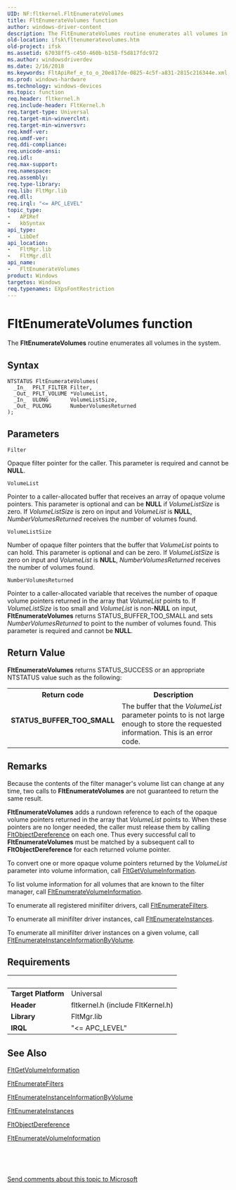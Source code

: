 ```yaml
---
UID: NF:fltkernel.FltEnumerateVolumes
title: FltEnumerateVolumes function
author: windows-driver-content
description: The FltEnumerateVolumes routine enumerates all volumes in the system.
old-location: ifsk\fltenumeratevolumes.htm
old-project: ifsk
ms.assetid: 67038ff5-c450-460b-b158-f5d817fdc972
ms.author: windowsdriverdev
ms.date: 2/16/2018
ms.keywords: FltApiRef_e_to_o_20e817de-0825-4c5f-a831-2815c216344e.xml, FltEnumerateVolumes, FltEnumerateVolumes routine [Installable File System Drivers], fltkernel/FltEnumerateVolumes, ifsk.fltenumeratevolumes
ms.prod: windows-hardware
ms.technology: windows-devices
ms.topic: function
req.header: fltkernel.h
req.include-header: FltKernel.h
req.target-type: Universal
req.target-min-winverclnt: 
req.target-min-winversvr: 
req.kmdf-ver: 
req.umdf-ver: 
req.ddi-compliance: 
req.unicode-ansi: 
req.idl: 
req.max-support: 
req.namespace: 
req.assembly: 
req.type-library: 
req.lib: FltMgr.lib
req.dll: 
req.irql: "<= APC_LEVEL"
topic_type:
-	APIRef
-	kbSyntax
api_type:
-	LibDef
api_location:
-	FltMgr.lib
-	FltMgr.dll
api_name:
-	FltEnumerateVolumes
product: Windows
targetos: Windows
req.typenames: EXpsFontRestriction
---
```



# FltEnumerateVolumes function
The <b>FltEnumerateVolumes</b> routine enumerates all volumes in the system.

## Syntax

````
NTSTATUS FltEnumerateVolumes(
  _In_  PFLT_FILTER Filter,
  _Out_ PFLT_VOLUME *VolumeList,
  _In_  ULONG       VolumeListSize,
  _Out_ PULONG      NumberVolumesReturned
);
````

## Parameters

`Filter`

Opaque filter pointer for the caller. This parameter is required and cannot be <b>NULL</b>.

`VolumeList`

Pointer to a caller-allocated buffer that receives an array of opaque volume pointers. This parameter is optional and can be <b>NULL</b> if <i>VolumeListSize</i> is zero. If <i>VolumeListSize</i> is zero on input and <i>VolumeList</i> is <b>NULL</b>, <i>NumberVolumesReturned</i> receives the number of volumes found.

`VolumeListSize`

Number of opaque filter pointers that the buffer that <i>VolumeList</i> points to can hold. This parameter is optional and can be zero. If <i>VolumeListSize</i> is zero on input and <i>VolumeList</i> is <b>NULL</b>, <i>NumberVolumesReturned</i> receives the number of volumes found.

`NumberVolumesReturned`

Pointer to a caller-allocated variable that receives the number of opaque volume pointers returned in the array that <i>VolumeList </i>points to. If <i>VolumeListSize</i> is too small and <i>VolumeList</i> is non-<b>NULL</b> on input, <b>FltEnumerateVolumes</b> returns STATUS_BUFFER_TOO_SMALL and sets <i>NumberVolumesReturned</i> to point to the number of volumes found. This parameter is required and cannot be <b>NULL</b>.


## Return Value

<b>FltEnumerateVolumes</b> returns STATUS_SUCCESS or an appropriate NTSTATUS value such as the following: 

<table>
<tr>
<th>Return code</th>
<th>Description</th>
</tr>
<tr>
<td width="40%">
<dl>
<dt><b>STATUS_BUFFER_TOO_SMALL</b></dt>
</dl>
</td>
<td width="60%">
The buffer that the <i>VolumeList</i> parameter points to is not large enough to store the requested information. This is an error code. 

</td>
</tr>
</table>

## Remarks

Because the contents of the filter manager's volume list can change at any time, two calls to <b>FltEnumerateVolumes</b> are not guaranteed to return the same result. 

<b>FltEnumerateVolumes</b> adds a rundown reference to each of the opaque volume pointers returned in the array that <i>VolumeList </i>points to. When these pointers are no longer needed, the caller must release them by calling <a href="..\fltkernel\nf-fltkernel-fltobjectdereference.md">FltObjectDereference</a> on each one. Thus every successful call to <b>FltEnumerateVolumes</b> must be matched by a subsequent call to <b>FltObjectDereference</b> for each returned volume pointer. 

To convert one or more opaque volume pointers returned by the <i>VolumeList</i> parameter into volume information, call <a href="..\fltkernel\nf-fltkernel-fltgetvolumeinformation.md">FltGetVolumeInformation</a>.

To list volume information for all volumes that are known to the filter manager, call <a href="..\fltkernel\nf-fltkernel-fltenumeratevolumeinformation.md">FltEnumerateVolumeInformation</a>. 

To enumerate all registered minifilter drivers, call <a href="..\fltkernel\nf-fltkernel-fltenumeratefilters.md">FltEnumerateFilters</a>. 

To enumerate all minifilter driver instances, call <a href="..\fltkernel\nf-fltkernel-fltenumerateinstances.md">FltEnumerateInstances</a>. 

To enumerate all minifilter driver instances on a given volume, call <a href="..\fltkernel\nf-fltkernel-fltenumerateinstanceinformationbyvolume.md">FltEnumerateInstanceInformationByVolume</a>.

## Requirements
| &nbsp; | &nbsp; |
| ---- |:---- |
| **Target Platform** | Universal |
| **Header** | fltkernel.h (include FltKernel.h) |
| **Library** | FltMgr.lib |
| **IRQL** | "<= APC_LEVEL" |

## See Also

<a href="..\fltkernel\nf-fltkernel-fltgetvolumeinformation.md">FltGetVolumeInformation</a>



<a href="..\fltkernel\nf-fltkernel-fltenumeratefilters.md">FltEnumerateFilters</a>



<a href="..\fltkernel\nf-fltkernel-fltenumerateinstanceinformationbyvolume.md">FltEnumerateInstanceInformationByVolume</a>



<a href="..\fltkernel\nf-fltkernel-fltenumerateinstances.md">FltEnumerateInstances</a>



<a href="..\fltkernel\nf-fltkernel-fltobjectdereference.md">FltObjectDereference</a>



<a href="..\fltkernel\nf-fltkernel-fltenumeratevolumeinformation.md">FltEnumerateVolumeInformation</a>



 

 

<a href="mailto:wsddocfb@microsoft.com?subject=Documentation%20feedback [ifsk\ifsk]:%20FltEnumerateVolumes routine%20 RELEASE:%20(2/16/2018)&amp;body=%0A%0APRIVACY STATEMENT%0A%0AWe use your feedback to improve the documentation. We don't use your email address for any other purpose, and we'll remove your email address from our system after the issue that you're reporting is fixed. While we're working to fix this issue, we might send you an email message to ask for more info. Later, we might also send you an email message to let you know that we've addressed your feedback.%0A%0AFor more info about Microsoft's privacy policy, see http://privacy.microsoft.com/en-us/default.aspx." title="Send comments about this topic to Microsoft">Send comments about this topic to Microsoft</a>